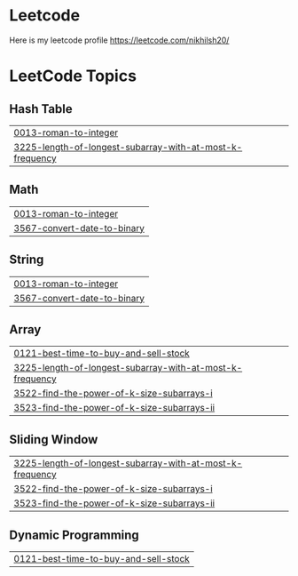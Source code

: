 # Leetcode
Here is my leetcode profile https://leetcode.com/nikhilsh20/

<!---LeetCode Topics Start-->
# LeetCode Topics
## Hash Table
|  |
| ------- |
| [0013-roman-to-integer](https://github.com/nikhilsh2003/Leetcode/tree/master/0013-roman-to-integer) |
| [3225-length-of-longest-subarray-with-at-most-k-frequency](https://github.com/nikhilsh2003/Leetcode/tree/master/3225-length-of-longest-subarray-with-at-most-k-frequency) |
## Math
|  |
| ------- |
| [0013-roman-to-integer](https://github.com/nikhilsh2003/Leetcode/tree/master/0013-roman-to-integer) |
| [3567-convert-date-to-binary](https://github.com/nikhilsh2003/Leetcode/tree/master/3567-convert-date-to-binary) |
## String
|  |
| ------- |
| [0013-roman-to-integer](https://github.com/nikhilsh2003/Leetcode/tree/master/0013-roman-to-integer) |
| [3567-convert-date-to-binary](https://github.com/nikhilsh2003/Leetcode/tree/master/3567-convert-date-to-binary) |
## Array
|  |
| ------- |
| [0121-best-time-to-buy-and-sell-stock](https://github.com/nikhilsh2003/Leetcode/tree/master/0121-best-time-to-buy-and-sell-stock) |
| [3225-length-of-longest-subarray-with-at-most-k-frequency](https://github.com/nikhilsh2003/Leetcode/tree/master/3225-length-of-longest-subarray-with-at-most-k-frequency) |
| [3522-find-the-power-of-k-size-subarrays-i](https://github.com/nikhilsh2003/Leetcode/tree/master/3522-find-the-power-of-k-size-subarrays-i) |
| [3523-find-the-power-of-k-size-subarrays-ii](https://github.com/nikhilsh2003/Leetcode/tree/master/3523-find-the-power-of-k-size-subarrays-ii) |
## Sliding Window
|  |
| ------- |
| [3225-length-of-longest-subarray-with-at-most-k-frequency](https://github.com/nikhilsh2003/Leetcode/tree/master/3225-length-of-longest-subarray-with-at-most-k-frequency) |
| [3522-find-the-power-of-k-size-subarrays-i](https://github.com/nikhilsh2003/Leetcode/tree/master/3522-find-the-power-of-k-size-subarrays-i) |
| [3523-find-the-power-of-k-size-subarrays-ii](https://github.com/nikhilsh2003/Leetcode/tree/master/3523-find-the-power-of-k-size-subarrays-ii) |
## Dynamic Programming
|  |
| ------- |
| [0121-best-time-to-buy-and-sell-stock](https://github.com/nikhilsh2003/Leetcode/tree/master/0121-best-time-to-buy-and-sell-stock) |
<!---LeetCode Topics End-->